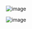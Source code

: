 

![image](https://github.com/user-attachments/assets/5b098d53-38c2-40eb-aa15-af02e3f8e4fe)


![image](https://github.com/user-attachments/assets/be045dfb-a178-459a-9d5d-b4ff5e8a825b)
